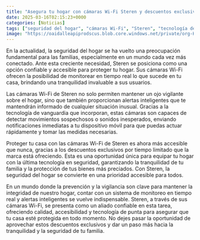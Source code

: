 ```yaml
---
title: "Asegura tu hogar con cámaras Wi-Fi Steren y descuentos exclusivos por tiempo limitado"
date: 2025-03-16T02:15:23+0000
categories: [Noticias]
tags: ["seguridad del hogar", "cámaras Wi-Fi", "Steren", "tecnología de vanguardia", "alertas inteligentes", "descuentos exclusivos", "sistema de monitoreo."]
image: "https://oaidalleapiprodscus.blob.core.windows.net/private/org-HKmKxpuNw3Y88lm4EBrIPq0n/user-ZwiCXOggLL8ZNNKE2g7rXFmV/img-LQCrg4uQImhTTiwAUcRRTuc7.png?st=2025-03-16T01%3A15%3A23Z&se=2025-03-16T03%3A15%3A23Z&sp=r&sv=2024-08-04&sr=b&rscd=inline&rsct=image/png&skoid=d505667d-d6c1-4a0a-bac7-5c84a87759f8&sktid=a48cca56-e6da-484e-a814-9c849652bcb3&skt=2025-03-15T19%3A26%3A07Z&ske=2025-03-16T19%3A26%3A07Z&sks=b&skv=2024-08-04&sig=lc/SycvBNKAjR0Utx/2HvTxuqYo5ys1dga2Aa9tLrgM%3D"
---
```


En la actualidad, la seguridad del hogar se ha vuelto una preocupación fundamental para las familias, especialmente en un mundo cada vez más conectado. Ante esta creciente necesidad, Steren se posiciona como una opción confiable y accesible para proteger tu hogar. Sus cámaras Wi-Fi ofrecen la posibilidad de monitorear en tiempo real lo que sucede en tu casa, brindando una tranquilidad invaluable a sus usuarios.

Las cámaras Wi-Fi de Steren no solo permiten mantener un ojo vigilante sobre el hogar, sino que también proporcionan alertas inteligentes que te mantendrán informado de cualquier situación inusual. Gracias a la tecnología de vanguardia que incorporan, estas cámaras son capaces de detectar movimientos sospechosos o sonidos inesperados, enviando notificaciones inmediatas a tu dispositivo móvil para que puedas actuar rápidamente y tomar las medidas necesarias.

Proteger tu casa con las cámaras Wi-Fi de Steren es ahora más accesible que nunca, gracias a los descuentos exclusivos por tiempo limitado que la marca está ofreciendo. Esta es una oportunidad única para equipar tu hogar con la última tecnología en seguridad, garantizando la tranquilidad de tu familia y la protección de tus bienes más preciados. Con Steren, la seguridad del hogar se convierte en una prioridad accesible para todos.

En un mundo donde la prevención y la vigilancia son clave para mantener la integridad de nuestro hogar, contar con un sistema de monitoreo en tiempo real y alertas inteligentes se vuelve indispensable. Steren, a través de sus cámaras Wi-Fi, se presenta como un aliado confiable en esta tarea, ofreciendo calidad, accesibilidad y tecnología de punta para asegurar que tu casa esté protegida en todo momento. No dejes pasar la oportunidad de aprovechar estos descuentos exclusivos y dar un paso más hacia la tranquilidad y la seguridad de tu familia.
    